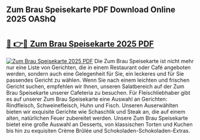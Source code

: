 ## Zum Brau Speisekarte PDF Download Online 2025 OAShQ

# <h2><a href="http://gcbng5.nevu.top/?p=Zum+Brau+Speisekarte">🔗 👉🔴 Zum Brau Speisekarte 2025 PDF</a></h2>

[![Zum Brau Speisekarte 2025 PDF](https://i.imgur.com/dBaPXMq.png)](http://gcbng5.nevu.top/?p=Zum+Brau+Speisekarte)
Die Zum Brau Speisekarte ist nicht mehr nur eine Liste von Gerichten, die in einem Restaurant oder Café angeboten werden, sondern auch eine Gelegenheit für Sie, ein leckeres und für Sie passendes Gericht zu wählen. Wenn Sie nach einem leichten und frischen Gericht suchen, empfehlen wir Ihnen, unseren Salatbereich auf der Zum Brau Speisekarte unserer Cafeteria zu besuchen. Für Fleischliebhaber gibt es auf unserer Zum Brau Speisekarte eine Auswahl an Gerichten: Rindfleisch, Schweinefleisch, Huhn und Fisch. Unseren Auserwählten bieten wir exquisite Gerichte wie Schaschlik und Steak an, die auf einem alten, natürlichen Feuer zubereitet werden. Unsere Zum Brau Speisekarte bietet eine große Auswahl an Desserts, von klassischen Torten und Kuchen bis hin zu exquisiten Crème Brûlée und Schokoladen-Schokoladen-Extras.

